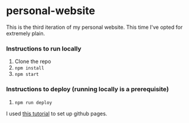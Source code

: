 # personal-website

This is the third iteration of my personal website. This time I've opted for extremely plain.

### Instructions to run locally

1. Clone the repo
2. `npm install`
3. `npm start`

### Instructions to deploy (running locally is a prerequisite)

1. `npm run deploy`

I used [this tutorial](https://github.com/gitname/react-gh-pages) to set up github pages.